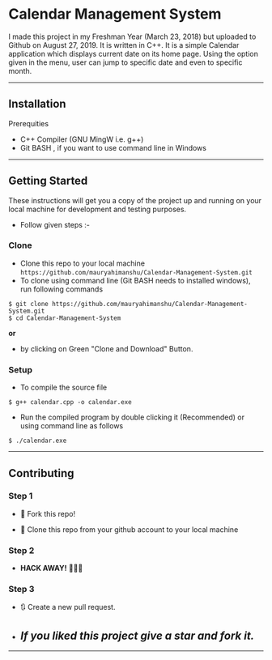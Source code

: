 # Calendar Management System

I made this project in my Freshman Year (March 23, 2018) but uploaded to Github on August 27, 2019.
It is written in C++.
It is a simple Calendar application which displays current date on its home page.
Using the option given in the menu, user can jump to specific date and even to specific month.

---

## Installation

Prerequities

- C++ Compiler (GNU MingW i.e. g++)
- Git BASH , if you want to use command line in Windows

---

## Getting Started


These instructions will get you a copy of the project up and running on your local machine for development and testing purposes. 

- Follow given steps :- 

### Clone

- Clone this repo to your local machine `https://github.com/mauryahimanshu/Calendar-Management-System.git`
- To clone using command line (Git BASH needs to installed windows), run following commands
```shell
$ git clone https://github.com/mauryahimanshu/Calendar-Management-System.git
$ cd Calendar-Management-System
```

**or**
- by clicking on Green "Clone and Download" Button.

### Setup

- To compile the source file

```shell
$ g++ calendar.cpp -o calendar.exe
```

- Run the compiled program by double clicking it (Recommended) or using command line as follows

```shell
$ ./calendar.exe
```
---

## Contributing


### Step 1

- 🍴 Fork this repo!

- 👯 Clone this repo from your github account to your local machine

### Step 2

- **HACK AWAY!** 🔨🔨🔨

### Step 3

- 🔃 Create a new pull request.

- ## *If you liked this project give a **star** and **fork it**.*
---

